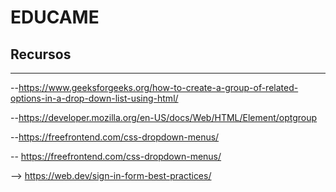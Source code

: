 # EDUCAME

## Recursos
____

--https://www.geeksforgeeks.org/how-to-create-a-group-of-related-options-in-a-drop-down-list-using-html/

--https://developer.mozilla.org/en-US/docs/Web/HTML/Element/optgroup

--https://freefrontend.com/css-dropdown-menus/

-- https://freefrontend.com/css-dropdown-menus/

--> https://web.dev/sign-in-form-best-practices/
